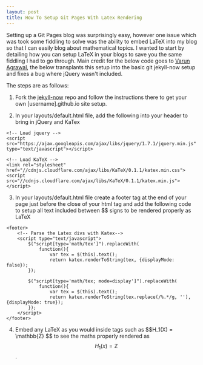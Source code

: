 ```yaml
---
layout: post
title: How To Setup Git Pages With Latex Rendering
---
```


Setting up a Git Pages blog was surprisingly easy, however one issue which was took some fiddling to solve was the ability to embed LaTeX into my blog so that I can easily blog about mathematical topics. I wanted to start by detailing how you can setup LaTeX in your blogs to save you the same fiddling I had to go through. Main credit for the below code goes to [Varun Agrawal](https://varunagrawal.github.io/2018/03/27/latex-jekyll/), the below transplants this setup into the basic git jekyll-now setup and fixes a bug where jQuery wasn't included.

The steps are as follows:

1. Fork the [jekyll-now](https://github.com/barryclark/jekyll-now) repo and follow the instructions there to get your own \[username\].github.io site setup.

2. In your layouts/default.html file, add the following into your header to bring in jQuery and KaTex

```
<!-- Load jquery -->
<script src="https://ajax.googleapis.com/ajax/libs/jquery/1.7.1/jquery.min.js" type="text/javascript"></script>

<!-- Load KaTeX -->
<link rel="stylesheet" href="//cdnjs.cloudflare.com/ajax/libs/KaTeX/0.1.1/katex.min.css">
<script src="//cdnjs.cloudflare.com/ajax/libs/KaTeX/0.1.1/katex.min.js"></script>
```

3. In your layouts/default.html file create a footer tag at the end of your page just before the close of your html tag and add the following code to setup all text included between \$\$ signs to be rendered properly as LaTeX

```
<footer>
	<!-- Parse the Latex divs with Katex-->
	<script type="text/javascript">
		$("script[type='math/tex']").replaceWith(
			function(){
				var tex = $(this).text();
				return katex.renderToString(tex, {displayMode: false});
		});

		$("script[type='math/tex; mode=display']").replaceWith(
			function(){
				var tex = $(this).text();
				return katex.renderToString(tex.replace(/%.*/g, ''), {displayMode: true});
		});
	</script>
</footer>
```

4. Embed any LaTeX as you would inside tags such as  \$\$H\_1(X) = \\mathbb\{Z\} \$\$ to see the maths properly rendered as $$H_1(x) = \mathbb{Z}$$.

